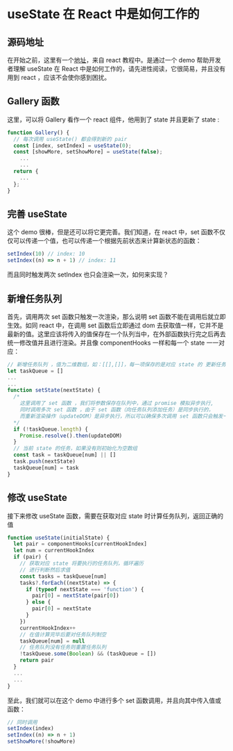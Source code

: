# useState 在 React 中是如何工作的

## 源码地址

在开始之前，这里有一个[地址](https://codesandbox.io/s/2y49gh?file=/index.js&utm_medium=sandpack)，来自 react 教程中。是通过一个 demo 帮助开发者理解 useState 在 React 中是如何工作的，请先进性阅读，它很简易，并且没有用到 react ，应该不会使你感到困扰。

## Gallery 函数

这里，可以将 Gallery 看作一个 react 组件，他用到了 state 并且更新了 state :

```javascript
function Gallery() {
  // 每次调用 useState() 都会得到新的 pair
  const [index, setIndex] = useState(0);
  const [showMore, setShowMore] = useState(false);
	...
	...
  return {
	...
  };
}
```

## 完善 useState

这个 demo 很棒，但是还可以将它更完善。我们知道，在 react 中，set 函数不仅仅可以传递一个值，也可以传递一个根据先前状态来计算新状态的函数：

```javascript
setIndex(10) // index: 10
setIndex((n) => n + 1) // index: 11
```

而且同时触发两次 setIndex 也只会渲染一次，如何来实现？

## 新增任务队列

首先，调用两次 set 函数只触发一次渲染，那么说明 set 函数不能在调用后就立即生效。如同 react 中，在调用 set 函数后立即通过 dom 去获取值一样，它并不是最新的值。这里应该将传入的值保存在一个队列当中，在外部函数执行完之后再去统一修改值并且进行渲染。并且像 componentHooks 一样和每一个 state 一一对应：

```javascript
// 新增任务队列 ，值为二维数组，如：[[],[]]，每一项保存的是对应 state 的 更新任务
let taskQueue = []
...
...
function setState(nextState) {
  /*
    这里调用了 set 函数 ，我们将参数保存在队列中，通过 promise 模拟异步执行,
    同时调用多次 set 函数 ，由于 set 函数（向任务队列添加任务）是同步执行的，
    而重新渲染操作（updateDOM）是异步执行，所以可以确保多次调用 set 函数只会触发一次渲染
  */
  if (!taskQueue.length) {
    Promise.resolve().then(updateDOM)
  }
  // 当前 state 的任务，如果没有则初始化为空数组
  const task = taskQueue[num] || []
  task.push(nextState)
  taskQueue[num] = task
}
```

## 修改 useState

接下来修改 useState 函数，需要在获取对应 state 时计算任务队列，返回正确的值

```javascript
function useState(initialState) {
  let pair = componentHooks[currentHookIndex]
  let num = currentHookIndex
  if (pair) {
    // 获取对应 state 将要执行的任务队列，循环遍历
    // 进行判断然后求值
    const tasks = taskQueue[num]
    tasks?.forEach((nextState) => {
      if (typeof nextState === 'function') {
        pair[0] = nextState(pair[0])
      } else {
        pair[0] = nextState
      }
    })
    currentHookIndex++
    // 在值计算完毕后要对任务队列制空
    taskQueue[num] = null
    // 任务队列没有任务则重置任务队列
    !taskQueue.some(Boolean) && (taskQueue = [])
    return pair
  }
  ...
  ...
}
```

至此，我们就可以在这个 demo 中进行多个 set 函数调用，并且向其中传入值或函数：

```javascript
// 同时调用
setIndex(index)
setIndex((n) => n + 1)
setShowMore(!showMore)
```

